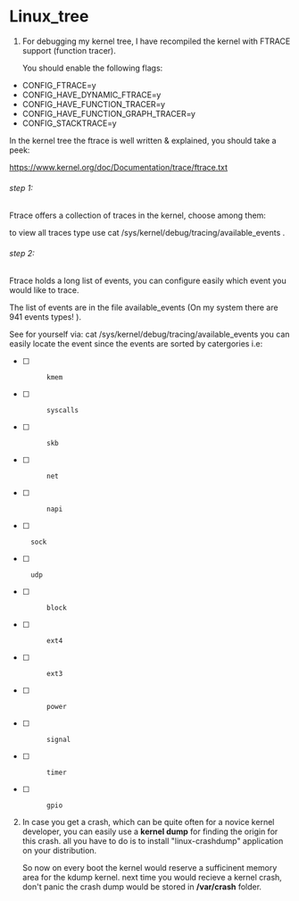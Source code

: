 Linux_tree
==========

1) For debugging my kernel tree, I have recompiled the kernel with FTRACE support (function tracer).

   You should enable the following flags:

* CONFIG_FTRACE=y
* CONFIG_HAVE_DYNAMIC_FTRACE=y
* CONFIG_HAVE_FUNCTION_TRACER=y
* CONFIG_HAVE_FUNCTION_GRAPH_TRACER=y
* CONFIG_STACKTRACE=y

In the kernel tree the ftrace is well written & explained, you should take a peek:

https://www.kernel.org/doc/Documentation/trace/ftrace.txt

###### step 1:
Ftrace offers a collection of traces in the kernel, choose among them:

to view all traces type use cat /sys/kernel/debug/tracing/available_events .

###### step 2:

Ftrace holds a long list of events, you can configure easily which event you would like to trace.

The list of events are in the file available_events (On my system there are 941 events types! ). 

See for yourself via: cat /sys/kernel/debug/tracing/available_events
you can easily locate the event since the events are sorted by catergories i.e:

- [ ]			kmem
- [ ]			syscalls
- [ ]			skb
- [ ]			net
- [ ]			napi
- [ ]       sock
- [ ]       udp
- [ ]			block
- [ ]			ext4
- [ ]			ext3
- [ ]			power
- [ ]			signal
- [ ]			timer
- [ ]			gpio









2) In case you get a crash, which can be quite often for a novice kernel developer,
   you can easily use a **kernel dump** for finding the origin for this crash. 
   all you have to do is to install "linux-crashdump" application on your distribution.
   
   So now on every boot the kernel would reserve a sufficinent memory area for the kdump kernel.
   next time you would recieve a kernel crash, don't panic the crash dump would be stored in 
   **/var/crash** folder.

